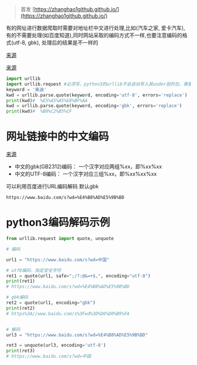 


<!--more-->

> 首发 [https://zhanghao1github.github.io/](https://zhanghao1github.github.io/)

有的网址进行数据爬取时需要对地址栏中文进行处理,比如(汽车之家, 爱卡汽车), 有的不需要处理(如百度知道),同时网站采取的编码方式不一样,也要注意编码的格式(utf-8, gbk), 处理后的结果是不一样的

[来源](https://blog.csdn.net/supramolecular/article/details/82149591)

[来源](https://www.liangzl.com/get-article-detail-40507.html)

```python
import urllib
import urllib.request #必须写，python3的urllib不会自动导入其under层的包，需要手动导入不引用报错
keyword = '奥迪'
kwd = urllib.parse.quote(keyword, encoding='utf-8', errors='replace')
print(kwd)#  %E5%A5%A5%E8%BF%AA
kwd = urllib.parse.quote(keyword, encoding='gbk', errors='replace')
print(kwd)#  %B0%C2%B5%CF
```

# 网址链接中的中文编码

[来源](https://blog.csdn.net/mouday/article/details/80278938)

- 中文的gbk(GB2312)编码： 一个汉字对应两组%xx，即%xx%xx
- 中文的UTF-8编码： 一个汉字对应三组%xx，即%xx%xx%xx

可以利用百度进行URL编码解码 默认gbk

```
https://www.baidu.com/s?wd=%E4%B8%AD%E5%9B%BD
```

# python3编码解码示例

```python
from urllib.request import quote, unquote

# 编码

url1 = "https://www.baidu.com/s?wd=中国"

# utf8编码，指定安全字符
ret1 = quote(url1, safe=";/?:@&=+$,", encoding="utf-8")
print(ret1)
# https://www.baidu.com/s?wd=%E4%B8%AD%E5%9B%BD

# gbk编码
ret2 = quote(url1, encoding="gbk")
print(ret2)
# https%3A//www.baidu.com/s%3Fwd%3D%D6%D0%B9%FA


# 解码
url3 = "https://www.baidu.com/s?wd=%E4%B8%AD%E5%9B%BD"

ret3 = unquote(url3, encoding='utf-8')
print(ret3)
# https://www.baidu.com/s?wd=中国
```

